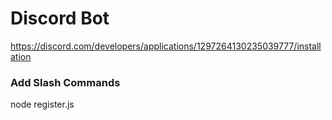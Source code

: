 # Discord Bot

https://discord.com/developers/applications/1297264130235039777/installation

### Add Slash Commands

node register.js